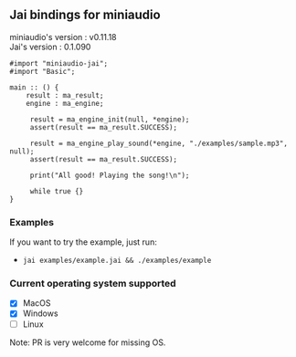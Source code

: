 ## Jai bindings for miniaudio

miniaudio's version : v0.11.18</br>
Jai's version : 0.1.090

```jai
#import "miniaudio-jai";
#import "Basic";

main :: () {
    result : ma_result;
    engine : ma_engine;

     result = ma_engine_init(null, *engine);
     assert(result == ma_result.SUCCESS);

     result = ma_engine_play_sound(*engine, "./examples/sample.mp3", null);
     assert(result == ma_result.SUCCESS);

     print("All good! Playing the song!\n");

     while true {}
}

```

### Examples

If you want to try the example, just run:

- `jai examples/example.jai && ./examples/example`

### Current operating system supported

- [x] MacOS
- [x] Windows
- [ ] Linux

Note: PR is very welcome for missing OS.
